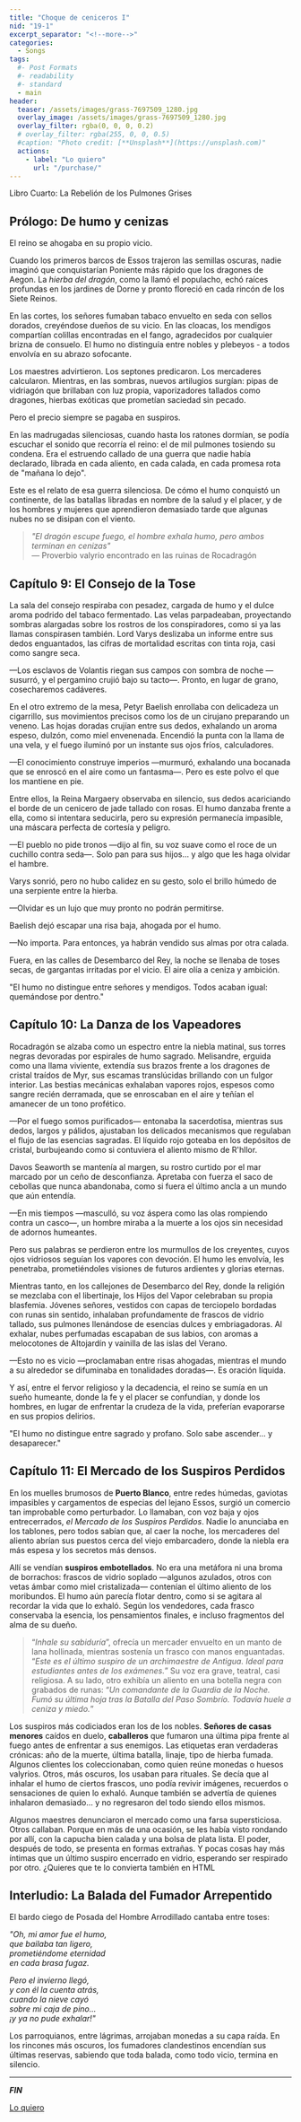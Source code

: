 ```yaml
---
title: "Choque de ceniceros I"
nid: "19-1"
excerpt_separator: "<!--more-->"
categories:
  - Songs
tags:
  #- Post Formats
  #- readability
  #- standard
  - main
header:
  teaser: /assets/images/grass-7697509_1280.jpg
  overlay_image: /assets/images/grass-7697509_1280.jpg
  overlay_filter: rgba(0, 0, 0, 0.2)
  # overlay_filter: rgba(255, 0, 0, 0.5)
  #caption: "Photo credit: [**Unsplash**](https://unsplash.com)"
  actions:
    - label: "Lo quiero"
      url: "/purchase/"
---
```


Libro Cuarto: La Rebelión de los Pulmones Grises

<!--more-->

## Prólogo: De humo y cenizas

El reino se ahogaba en su propio vicio.

Cuando los primeros barcos de Essos trajeron las semillas oscuras, nadie imaginó que conquistarían Poniente más rápido que los dragones de Aegon. La *hierba del dragón*, como la llamó el populacho, echó raíces profundas en los jardines de Dorne y pronto floreció en cada rincón de los Siete Reinos.

En las cortes, los señores fumaban tabaco envuelto en seda con sellos dorados, creyéndose dueños de su vicio. En las cloacas, los mendigos compartían colillas encontradas en el fango, agradecidos por cualquier brizna de consuelo. El humo no distinguía entre nobles y plebeyos - a todos envolvía en su abrazo sofocante.

Los maestres advirtieron. Los septones predicaron. Los mercaderes calcularon. Mientras, en las sombras, nuevos artilugios surgían: pipas de vidriagón que brillaban con luz propia, vaporizadores tallados como dragones, hierbas exóticas que prometían saciedad sin pecado.

Pero el precio siempre se pagaba en suspiros. 

En las madrugadas silenciosas, cuando hasta los ratones dormían, se podía escuchar el sonido que recorría el reino: el de mil pulmones tosiendo su condena. Era el estruendo callado de una guerra que nadie había declarado, librada en cada aliento, en cada calada, en cada promesa rota de "mañana lo dejo".

Este es el relato de esa guerra silenciosa. De cómo el humo conquistó un continente, de las batallas libradas en nombre de la salud y el placer, y de los hombres y mujeres que aprendieron demasiado tarde que algunas nubes no se disipan con el viento.

> *"El dragón escupe fuego, el hombre exhala humo, pero ambos terminan en cenizas"*  
> — Proverbio valyrio encontrado en las ruinas de Rocadragón

## Capítulo 9: El Consejo de la Tose

La sala del consejo respiraba con pesadez, cargada de humo y el dulce aroma podrido del tabaco fermentado. Las velas parpadeaban, proyectando sombras alargadas sobre los rostros de los conspiradores, como si ya las llamas conspirasen también. Lord Varys deslizaba un informe entre sus dedos enguantados, las cifras de mortalidad escritas con tinta roja, casi como sangre seca.

—Los esclavos de Volantis riegan sus campos con sombra de noche —susurró, y el pergamino crujió bajo su tacto—. Pronto, en lugar de grano, cosecharemos cadáveres.

En el otro extremo de la mesa, Petyr Baelish enrollaba con delicadeza un cigarrillo, sus movimientos precisos como los de un cirujano preparando un veneno. Las hojas doradas crujían entre sus dedos, exhalando un aroma espeso, dulzón, como miel envenenada. Encendió la punta con la llama de una vela, y el fuego iluminó por un instante sus ojos fríos, calculadores.

—El conocimiento construye imperios —murmuró, exhalando una bocanada que se enroscó en el aire como un fantasma—. Pero es este polvo el que los mantiene en pie.

Entre ellos, la Reina Margaery observaba en silencio, sus dedos acariciando el borde de un cenicero de jade tallado con rosas. El humo danzaba frente a ella, como si intentara seducirla, pero su expresión permanecía impasible, una máscara perfecta de cortesía y peligro.

—El pueblo no pide tronos —dijo al fin, su voz suave como el roce de un cuchillo contra seda—. Solo pan para sus hijos... y algo que les haga olvidar el hambre.

Varys sonrió, pero no hubo calidez en su gesto, solo el brillo húmedo de una serpiente entre la hierba.

—Olvidar es un lujo que muy pronto no podrán permitirse.

Baelish dejó escapar una risa baja, ahogada por el humo.

—No importa. Para entonces, ya habrán vendido sus almas por otra calada.

Fuera, en las calles de Desembarco del Rey, la noche se llenaba de toses secas, de gargantas irritadas por el vicio. El aire olía a ceniza y ambición.

"El humo no distingue entre señores y mendigos. Todos acaban igual: quemándose por dentro."

## Capítulo 10: La Danza de los Vapeadores

Rocadragón se alzaba como un espectro entre la niebla matinal, sus torres negras devoradas por espirales de humo sagrado. Melisandre, erguida como una llama viviente, extendía sus brazos frente a los dragones de cristal traídos de Myr, sus escamas translúcidas brillando con un fulgor interior. Las bestias mecánicas exhalaban vapores rojos, espesos como sangre recién derramada, que se enroscaban en el aire y teñían el amanecer de un tono profético.

—Por el fuego somos purificados— entonaba la sacerdotisa, mientras sus dedos, largos y pálidos, ajustaban los delicados mecanismos que regulaban el flujo de las esencias sagradas. El líquido rojo goteaba en los depósitos de cristal, burbujeando como si contuviera el aliento mismo de R'hllor.

Davos Seaworth se mantenía al margen, su rostro curtido por el mar marcado por un ceño de desconfianza. Apretaba con fuerza el saco de cebollas que nunca abandonaba, como si fuera el último ancla a un mundo que aún entendía.

—En mis tiempos —masculló, su voz áspera como las olas rompiendo contra un casco—, un hombre miraba a la muerte a los ojos sin necesidad de adornos humeantes.

Pero sus palabras se perdieron entre los murmullos de los creyentes, cuyos ojos vidriosos seguían los vapores con devoción. El humo les envolvía, les penetraba, prometiéndoles visiones de futuros ardientes y glorias eternas.

Mientras tanto, en los callejones de Desembarco del Rey, donde la religión se mezclaba con el libertinaje, los Hijos del Vapor celebraban su propia blasfemia. Jóvenes señores, vestidos con capas de terciopelo bordadas con runas sin sentido, inhalaban profundamente de frascos de vidrio tallado, sus pulmones llenándose de esencias dulces y embriagadoras. Al exhalar, nubes perfumadas escapaban de sus labios, con aromas a melocotones de Altojardín y vainilla de las islas del Verano.

—Esto no es vicio —proclamaban entre risas ahogadas, mientras el mundo a su alrededor se difuminaba en tonalidades doradas—. Es oración líquida.

Y así, entre el fervor religioso y la decadencia, el reino se sumía en un sueño humeante, donde la fe y el placer se confundían, y donde los hombres, en lugar de enfrentar la crudeza de la vida, preferían evaporarse en sus propios delirios.

"El humo no distingue entre sagrado y profano. Solo sabe ascender... y desaparecer."

## Capítulo 11: El Mercado de los Suspiros Perdidos


En los muelles brumosos de **Puerto Blanco**, entre redes húmedas, gaviotas impasibles y cargamentos de especias del lejano Essos, surgió un comercio tan improbable como perturbador. Lo llamaban, con voz baja y ojos entrecerrados, *el Mercado de los Suspiros Perdidos*. Nadie lo anunciaba en los tablones, pero todos sabían que, al caer la noche, los mercaderes del aliento abrían sus puestos cerca del viejo embarcadero, donde la niebla era más espesa y los secretos más densos.

Allí se vendían **suspiros embotellados**. No era una metáfora ni una broma de borrachos: frascos de vidrio soplado —algunos azulados, otros con vetas ámbar como miel cristalizada— contenían el último aliento de los moribundos. El humo aún parecía flotar dentro, como si se agitara al recordar la vida que lo exhaló. Según los vendedores, cada frasco conservaba la esencia, los pensamientos finales, e incluso fragmentos del alma de su dueño.

> “*Inhale su sabiduría*”, ofrecía un mercader envuelto en un manto de lana hollinada, mientras sostenía un frasco con manos enguantadas. “*Este es el último suspiro de un archimaestre de Antigua. Ideal para estudiantes antes de los exámenes.*” Su voz era grave, teatral, casi religiosa. A su lado, otro exhibía un aliento en una botella negra con grabados de runas: “*Un comandante de la Guardia de la Noche. Fumó su última hoja tras la Batalla del Paso Sombrío. Todavía huele a ceniza y miedo.*”

Los suspiros más codiciados eran los de los nobles. **Señores de casas menores** caídos en duelo, **caballeros** que fumaron una última pipa frente al fuego antes de enfrentar a sus enemigos. Las etiquetas eran verdaderas crónicas: año de la muerte, última batalla, linaje, tipo de hierba fumada. Algunos clientes los coleccionaban, como quien reúne monedas o huesos valyrios. Otros, más oscuros, los usaban para rituales. Se decía que al inhalar el humo de ciertos frascos, uno podía revivir imágenes, recuerdos o sensaciones de quien lo exhaló. Aunque también se advertía de quienes inhalaron demasiado... y no regresaron del todo siendo ellos mismos.

Algunos maestres denunciaron el mercado como una farsa supersticiosa. Otros callaban. Porque en más de una ocasión, se les había visto rondando por allí, con la capucha bien calada y una bolsa de plata lista. El poder, después de todo, se presenta en formas extrañas. Y pocas cosas hay más íntimas que un último suspiro encerrado en vidrio, esperando ser respirado por otro.
¿Quieres que te lo convierta también en HTML

## Interludio: La Balada del Fumador Arrepentido

El bardo ciego de Posada del Hombre Arrodillado cantaba entre toses:

*"Oh, mi amor fue el humo,*  
*que bailaba tan ligero,*  
*prometiéndome eternidad*  
*en cada brasa fugaz.*  

*Pero el invierno llegó,*  
*y con él la cuenta atrás,*  
*cuando la nieve cayó*  
*sobre mi caja de pino...*  
*¡y ya no pude exhalar!"*  

Los parroquianos, entre lágrimas, arrojaban monedas a su capa raída. En los rincones más oscuros, los fumadores clandestinos encendían sus últimas reservas, sabiendo que toda balada, como todo vicio, termina en silencio.

---

_**FIN**_





[Lo quiero](../../purchase/)